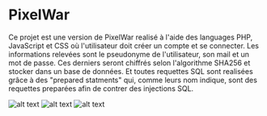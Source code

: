 # PixelWar

Ce projet est une version de PixelWar realisé à l'aide des languages PHP, JavaScript et CSS où l'utilisateur doit créer un compte et se connecter. Les informations relevées sont le pseudonyme de l'utilisateur, son mail et un mot de passe. Ces derniers seront chiffrés selon l'algorithme SHA256 et stocker dans un base de données. Et toutes requettes SQL sont realisées grâce à des "prepared statments" qui, comme leurs nom indique, sont des requettes preparées afin de contrer des injections SQL.

![alt text](img/Acceuil.png)
![alt text](img/seconnecter.png)
![alt text](img/grille.png)
